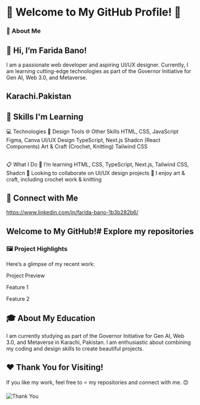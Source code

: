 # 🌟 Welcome to My GitHub Profile! 🌟

### 🚀 About Me
## 👋 Hi, I’m Farida Bano!
I am a passionate web developer and aspiring UI/UX designer. Currently, I am learning cutting-edge technologies as part of the Governor Initiative for Gen AI, Web 3.0, and Metaverse.

## Karachi.Pakistan

## 🧰 Skills I'm Learning
💻 Technologies	🎨 Design Tools	🌐 Other Skills
HTML, CSS, JavaScript	Figma, Canva	UI/UX Design
TypeScript, Next.js	Shadcn (React Components)	Art & Craft (Crochet, Knitting)
Tailwind CSS	
	
##
📋 What I Do
🌱 I’m learning HTML, CSS, TypeScript, Next.js, Tailwind CSS, Shadcn
💞️ Looking to collaborate on UI/UX design projects
🎨 I enjoy art & craft, including crochet work & knitting

## 🔗 Connect with Me 
https://www.linkedin.com/in/farida-bano-1b3b282b6/

## Welcome to My GitHub!# Explore my repositories

### 🖼️ Project Highlights
Here’s a glimpse of my recent work:

Project Preview


Feature 1


Feature 2

## 🎓 About My Education
I am currently studying as part of the Governor Initiative for Gen AI, Web 3.0, and Metaverse in Karachi, Pakistan. I am enthusiastic about combining my coding and design skills to create beautiful projects.

## ❤️ **Thank You for Visiting!**
If you like my work, feel free to ⭐ my repositories and connect with me. 😊  

![Thank You](https://raw.githubusercontent.com/your-username/repository-name/main/path-to-image/thankyou.jpg)

